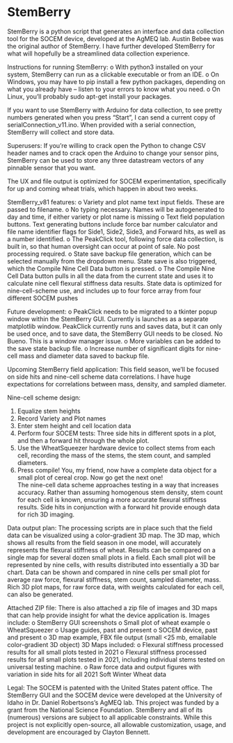 # StemBerry
StemBerry is a python script that generates an interface and data collection tool for the SOCEM device, developed at the AgMEQ lab. Austin Bebee was the original author of StemBerry. I have further developed StemBerry for  what will hopefully be a streamlined data collection experience.


Instructions for running StemBerry:
o	With python3 installed on your system, StemBerry can run as a clickable executable or from an IDE.
o	On Windows, you may have to pip install a few python packages, depending on what you already have – listen to your errors to know what you need.
o	On Linux, you’ll probably sudo apt-get install your packages.

If you want to use StemBerry with Arduino for data collection, to see pretty numbers generated when you press “Start”, I can send a current copy of serialConnection_v11.ino.  When provided with a serial connection, StemBerry will collect and store data.

Superusers: If you’re willing to crack open the Python to change CSV header names and to crack open the Arduino to change your sensor pins, StemBerry can be used to store any three datastream vectors of any pinnable sensor that you want.

The UX and file output is optimized for SOCEM experimentation, specifically for up and coming wheat trials, which happen in about two weeks. 

StemBerry_v81 features:
o	Variety and plot name text input fields. These are passed to filename.
o	No typing necessary. Names will be autogenerated to day and time, if either variety or plot name is missing
o	Text field population buttons. Text generating buttons include force bar number calculator and file name identifier flags for Side1, Side2, Side3, and Forward hits, as well as a number identified.
o	The PeakClick tool, following force data collection, is built in, so that human oversight can occur at point of sale. No post processing required.
o	State save backup file generation, which can be selected manually from the dropdown menu. State save is also triggered, which the Compile Nine Cell Data button is pressed.
o	The Compile Nine Cell Data button pulls in all the data from the current state and uses it to calculate nine cell flexural stiffness data results.  State data is optimized for nine-cell-scheme use, and includes up to four force array from four different SOCEM pushes

Future development:
o	PeakClick needs to be migrated to a tkinter popup window within the StemBerry GUI. Currently is launches as a separate matplotlib window. PeakClick currently runs and saves data, but it can only be used once, and to save data, the StemBerry GUI needs to be closed. No Bueno. This is a window manager issue.
o	More variables can be added to the save state backup file.
o	Increase number of significant digits for nine-cell mass and diameter data saved to backup file. 

Upcoming StemBerry field application:
This field season, we’ll be focused on side hits and nine-cell scheme data correlations.
I have huge expectations for correlations between mass, density, and sampled diameter. 

Nine-cell scheme design:
1.	Equalize stem heights
2.	Record Variety and Plot names
3.	Enter stem height and cell location data
4.	Perform four SOCEM tests: Three side hits in different spots in a plot, and then a forward hit through the whole plot.
5.	Use the WheatSqueezer hardware device to collect stems from each cell, recording the mass of the stems, the stem count, and sampled diameters.
6.	Press compile! You, my friend, now have a complete data object for a small plot of cereal crop. Now go get the next one!  
The nine-cell data scheme approaches testing in a way that increases accuracy. Rather than assuming homogenous stem density, stem count for each cell is known, ensuring a more accurate flexural stiffness results. Side hits in conjunction with a forward hit provide enough data for rich 3D imaging.

Data output plan:
The processing scripts are in place such that the field data can be visualized using a color-gradient 3D map. The 3D map, which shows all results from the field season in one model, will accurately represents the flexural stiffness of wheat. Results can be compared on a single map for several dozen small plots in a field.
Each small plot will be represented by nine cells, with results distributed into essentially a 3D bar chart. Data can be shown and compared in nine cells per small plot for average raw force, flexural stiffness, stem count, sampled diameter, mass. 
Rich 3D plot maps, for raw force data, with weights calculated for each cell, can also be generated.

Attached ZIP file:
There is also attached a zip file of images and 3D maps that can help provide insight for what the device application is.
Images include:
o	StemBerry GUI screenshots
o	Small plot of wheat example
o	WheatSqueezer
o	Usage guides, past and present
o	SOCEM device, past and present
o	3D map example, FBX file output (small <25 mb, emailable color-gradient 3D object)
3D Maps included:
o	Flexural stiffness processed results for all small plots tested in 2021
o	Flexural stiffness processed results for all small plots tested in 2021, including individual stems tested on universal testing machine.
o	Raw force data and output figures with variation in side hits for all 2021 Soft Winter Wheat data

Legal:
The SOCEM is patented with the United States patent office. The StemBerry GUI and the SOCEM device were developed at the University of Idaho in Dr. Daniel Robertsons’s AgMEQ lab. This project was funded by a grant from the National Science Foundation. StemBerry and all of its (numerous) versions are subject to all applicable constraints. While this project is not explicitly open-source, all allowable customization, usage, and development are encouraged by Clayton Bennett.
